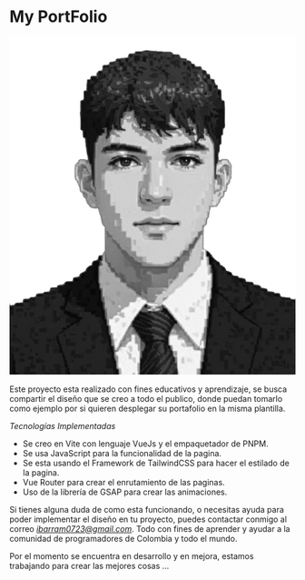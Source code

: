 # My PortFolio

![Imagen del creador del proyecto](/public/images/Photo.png)

Este proyecto esta realizado con fines educativos y aprendizaje, se busca compartir el diseño que se creo a todo el publico, donde puedan tomarlo como ejemplo por si quieren desplegar su portafolio en la misma plantilla.

*Tecnologías Implementadas*

* Se creo en Vite con lenguaje VueJs y el empaquetador de PNPM.
* Se usa JavaScript para la funcionalidad de la pagina.
* Se esta usando el Framework de TailwindCSS para hacer el estilado de la pagina.
* Vue Router para crear el enrutamiento de las paginas.
* Uso de la librería de GSAP para crear las animaciones.

Si tienes alguna duda de como esta funcionando, o necesitas ayuda para poder implementar el diseño en tu proyecto, puedes contactar conmigo al correo *ibarram0723@gmail.com*. Todo con fines de aprender y ayudar a la comunidad de programadores de Colombia y todo el mundo.

Por el momento se encuentra en desarrollo y en mejora, estamos trabajando para crear las mejores cosas ...